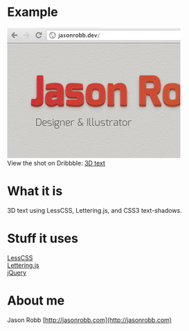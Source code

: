 # Example
![Example](https://github.com/jasonrobb/3D-text/blob/master/example.png?raw=true)  
View the shot on Dribbble: [3D text](http://dribbble.com/shots/501048-3-D-text)

# What it is
3D text using LessCSS, Lettering.js, and CSS3 text-shadows.

# Stuff it uses
[LessCSS](http://lesscss.org)  
[Lettering.js](https://github.com/davatron5000/Lettering.js)  
[jQuery](http://jquery.com)  

# About me
Jason Robb [http://jasonrobb.com](http://jasonrobb.com)  
